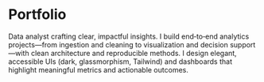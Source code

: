 # Portfolio
Data analyst crafting clear, impactful insights. I build end‑to‑end analytics projects—from ingestion and cleaning to visualization and decision support—with clean architecture and reproducible methods. I design elegant, accessible UIs (dark, glassmorphism, Tailwind) and dashboards that highlight meaningful metrics and actionable outcomes.
